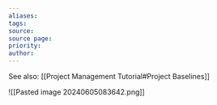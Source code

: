 ```yaml
---
aliases: 
tags: 
source: 
source page: 
priority: 
author:
---
```

See also: [[Project Management Tutorial#Project Baselines]]

![[Pasted image 20240605083642.png]]